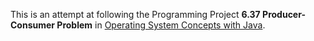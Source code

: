 This is an attempt at following the Programming Project **6.37 Producer-Consumer Problem** in [Operating System Concepts with Java](https://www.os-book.com/OS8/os8j/index.html).
